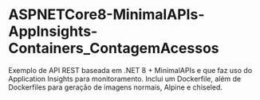 # ASPNETCore8-MinimalAPIs-AppInsights-Containers_ContagemAcessos
Exemplo de API REST baseada em .NET 8 + MinimalAPIs e que faz uso do Application Insights para monitoramento. Inclui um Dockerfile, além de Dockerfiles para geração de imagens normais, Alpine e chiseled.
